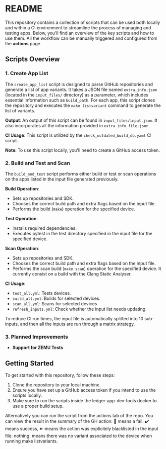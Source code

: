 # README

This repository contains a collection of scripts that can be used both locally and within a CI environment to streamline the process of managing and testing apps. Below, you'll find an overview of the key scripts and how to use them.
All the workflow can be manually triggered and configured from the **actions** page.

## Scripts Overview

### 1. Create App List

The `create_app_list` script is designed to parse GitHub repositories and generate a list of app variants. It takes a JSON file named `extra_info.json` (located in the `input_files/` directory) as a parameter, which includes essential information such as `build_path`. For each app, this script clones the repository and executes the `make listvariant` command to generate the list of variants.

**Output**: An output of this script can be found in `input_files/input.json`. It also incorporates all the information provided in `extra_info_file.json`.

**CI Usage**: This script is utilized by the `check_outdated_build_db.yaml` CI script.

**Note**: To use this script locally, you'll need to create a GitHub access token.

### 2. Build and Test and Scan

The `build_and_test` script performs either build or test or scan operations on the apps listed in the input
file generated previously.

**Build Operation**:
- Sets up repositories and SDK.
- Chooses the correct build path and extra flags based on the input file.
- Performs the build (`make`) operation for the specified device.

**Test Operation**:
- Installs required dependencies.
- Executes pytest in the test directory specified in the input file for the specified device.

**Scan Operation**:
- Sets up repositories and SDK.
- Chooses the correct build path and extra flags based on the input file.
- Performs the scan build (`make scan`) operation for the specified device.
  It currently consist on a build with the Clang Static Analyser.

**CI Usage**:
- `test_all.yml`: Tests devices.
- `build_all.yml`: Builds for selected devices.
- `scan_all.yml`: Scans for selected devices
- `refresh_inputs.yml`: Check whether the input list needs updating.

To reduce CI run times, the input file is automatically splitted into 10 sub-inputs, and then all the inputs are run through a matrix strategy.
### 3. Planned Improvements

- **Support for ZEMU Tests**

## Getting Started

To get started with this repository, follow these steps:

1. Clone the repository to your local machine.
2. Ensure you have set up a GitHub access token if you intend to use the scripts locally.
3. Make sure to run the scripts inside the ledger-app-dev-tools docker to use a proper build setup.

Alternatively you can run the script from the actions tab of the repo. 
You can view the result in the summary of the GH action: 
:red_circle: means a fail.
:heavy_check_mark: means success,
:fast_forward: means the action was explicitely blacklisted in the input file.
nothing: means there was no variant associated to the device when running make listvariants.

